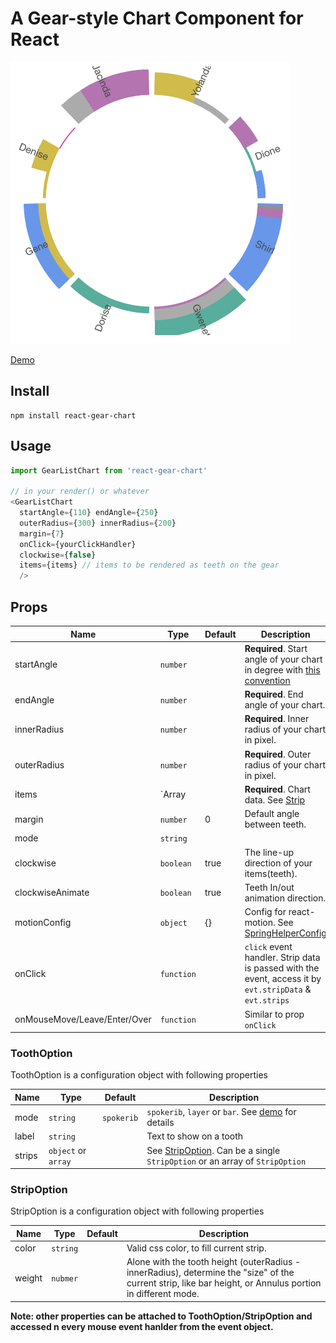 # A Gear-style Chart Component for React

![sample](./img/sample.png)

[Demo](https://noru.github.io/react-gear-chart/storybook-static/index.html)

## Install

```
npm install react-gear-chart
```

## Usage

```javascript
import GearListChart from 'react-gear-chart'

// in your render() or whatever
<GearListChart 
  startAngle={110} endAngle={250} 
  outerRadius={300} innerRadius={200}
  margin={7}
  onClick={yourClickHandler}
  clockwise={false}
  items={items} // items to be rendered as teeth on the gear
  />
```

## Props

Name | Type |Default| Description
--------- | ---- | ------|-----------
startAngle | `number`| | **Required**. Start angle of your chart in degree with [this convention](https://en.wikipedia.org/wiki/Polar_coordinate_system#/media/File:Polar_graph_paper.svg)
endAngle | `number` | | **Required**. End angle of your chart.
innerRadius | `number` | | **Required**. Inner radius of your chart in pixel.
outerRadius | `number` | | **Required**. Outer radius of your chart in pixel.
items | `Array<ToothOption> | | **Required**. Chart data. See [Strip](#ToothOption)
margin | `number` | 0 | Default angle between teeth.
mode | `string` | 
clockwise | `boolean` | true | The line-up direction of your items(teeth).
clockwiseAnimate | `boolean` | true | Teeth In/out animation direction. 
motionConfig | `object` | {} | Config for react-motion. See [SpringHelperConfig](https://github.com/chenglou/react-motion#helpers)
onClick | `function` | | `click` event handler. Strip data is passed with the event, access it by `evt.stripData` & `evt.strips`
onMouseMove/Leave/Enter/Over | `function` | | Similar to prop `onClick`


### ToothOption

ToothOption is a configuration object with following properties

Name | Type |Default| Description
--------- | ---- | ------|-----------
mode | `string` | `spokerib` | `spokerib`, `layer` or `bar`. See [demo](https://github.build.ge.com/pages/foundry-sh/dew-gear-chart/storybook-static/index.html) for details
label | `string` | | Text to show on a tooth
strips | `object` or `array` | | See [StripOption](#StripOption). Can be a single `StripOption` or an array of `StripOption`

### StripOption

StripOption is a configuration object with following properties

Name | Type |Default| Description
--------- | ---- | ------|-----------
color | `string` |  | Valid css color, to fill current strip. 
weight | `nubmer` | | Alone with the tooth height (outerRadius - innerRadius), determine the "size" of the current strip, like bar height, or Annulus portion in different mode. 

**Note: other properties can be attached to ToothOption/StripOption and accessed n every mouse event hanlder from the event object.**